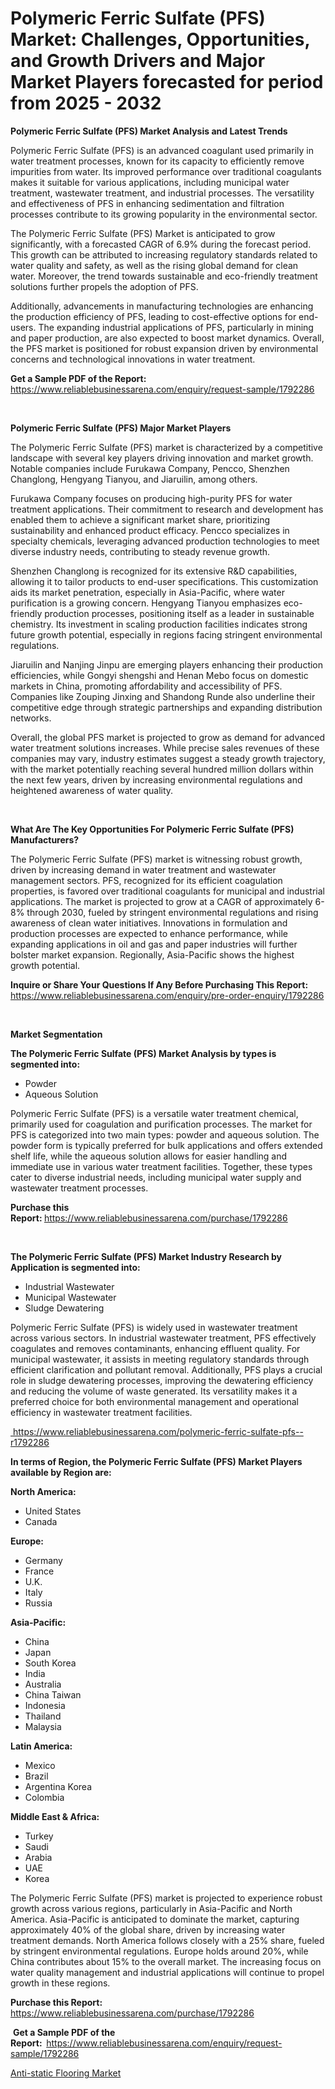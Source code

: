<p><h1>Polymeric Ferric Sulfate (PFS) Market: Challenges, Opportunities, and Growth Drivers and Major Market Players forecasted for period from 2025 - 2032</h1></p><p><strong>Polymeric Ferric Sulfate (PFS) Market Analysis and Latest Trends</strong></p>
<p><p>Polymeric Ferric Sulfate (PFS) is an advanced coagulant used primarily in water treatment processes, known for its capacity to efficiently remove impurities from water. Its improved performance over traditional coagulants makes it suitable for various applications, including municipal water treatment, wastewater treatment, and industrial processes. The versatility and effectiveness of PFS in enhancing sedimentation and filtration processes contribute to its growing popularity in the environmental sector.</p><p>The Polymeric Ferric Sulfate (PFS) Market is anticipated to grow significantly, with a forecasted CAGR of 6.9% during the forecast period. This growth can be attributed to increasing regulatory standards related to water quality and safety, as well as the rising global demand for clean water. Moreover, the trend towards sustainable and eco-friendly treatment solutions further propels the adoption of PFS.</p><p>Additionally, advancements in manufacturing technologies are enhancing the production efficiency of PFS, leading to cost-effective options for end-users. The expanding industrial applications of PFS, particularly in mining and paper production, are also expected to boost market dynamics. Overall, the PFS market is positioned for robust expansion driven by environmental concerns and technological innovations in water treatment.</p></p>
<p><strong>Get a Sample PDF of the Report:&nbsp;</strong> <a href="https://www.reliablebusinessarena.com/enquiry/request-sample/1792286?utm_campaign=2198&utm_medium=2&utm_source=Github&utm_content=ia&utm_term=03042025&utm_id=polymeric-ferric-sulfate-pfs">https://www.reliablebusinessarena.com/enquiry/request-sample/1792286</a></p>
<p>&nbsp;</p>
<p><strong>Polymeric Ferric Sulfate (PFS) Major Market Players</strong></p>
<p><p>The Polymeric Ferric Sulfate (PFS) market is characterized by a competitive landscape with several key players driving innovation and market growth. Notable companies include Furukawa Company, Pencco, Shenzhen Changlong, Hengyang Tianyou, and Jiaruilin, among others.</p><p>Furukawa Company focuses on producing high-purity PFS for water treatment applications. Their commitment to research and development has enabled them to achieve a significant market share, prioritizing sustainability and enhanced product efficacy. Pencco specializes in specialty chemicals, leveraging advanced production technologies to meet diverse industry needs, contributing to steady revenue growth.</p><p>Shenzhen Changlong is recognized for its extensive R&D capabilities, allowing it to tailor products to end-user specifications. This customization aids its market penetration, especially in Asia-Pacific, where water purification is a growing concern. Hengyang Tianyou emphasizes eco-friendly production processes, positioning itself as a leader in sustainable chemistry. Its investment in scaling production facilities indicates strong future growth potential, especially in regions facing stringent environmental regulations.</p><p>Jiaruilin and Nanjing Jinpu are emerging players enhancing their production efficiencies, while Gongyi shengshi and Henan Mebo focus on domestic markets in China, promoting affordability and accessibility of PFS. Companies like Zouping Jinxing and Shandong Runde also underline their competitive edge through strategic partnerships and expanding distribution networks.</p><p>Overall, the global PFS market is projected to grow as demand for advanced water treatment solutions increases. While precise sales revenues of these companies may vary, industry estimates suggest a steady growth trajectory, with the market potentially reaching several hundred million dollars within the next few years, driven by increasing environmental regulations and heightened awareness of water quality.</p></p>
<p>&nbsp;</p>
<p><strong>What Are The Key Opportunities For Polymeric Ferric Sulfate (PFS) Manufacturers?</strong></p>
<p><p>The Polymeric Ferric Sulfate (PFS) market is witnessing robust growth, driven by increasing demand in water treatment and wastewater management sectors. PFS, recognized for its efficient coagulation properties, is favored over traditional coagulants for municipal and industrial applications. The market is projected to grow at a CAGR of approximately 6-8% through 2030, fueled by stringent environmental regulations and rising awareness of clean water initiatives. Innovations in formulation and production processes are expected to enhance performance, while expanding applications in oil and gas and paper industries will further bolster market expansion. Regionally, Asia-Pacific shows the highest growth potential.</p></p>
<p><strong>Inquire or Share Your Questions If Any Before Purchasing This Report:</strong> <a href="https://www.reliablebusinessarena.com/enquiry/pre-order-enquiry/1792286?utm_campaign=2198&utm_medium=2&utm_source=Github&utm_content=ia&utm_term=03042025&utm_id=polymeric-ferric-sulfate-pfs">https://www.reliablebusinessarena.com/enquiry/pre-order-enquiry/1792286</a></p>
<p>&nbsp;</p>
<p><strong>Market Segmentation</strong></p>
<p><strong>The Polymeric Ferric Sulfate (PFS) Market Analysis by types is segmented into:</strong></p>
<p><ul><li>Powder</li><li>Aqueous Solution</li></ul></p>
<p><p>Polymeric Ferric Sulfate (PFS) is a versatile water treatment chemical, primarily used for coagulation and purification processes. The market for PFS is categorized into two main types: powder and aqueous solution. The powder form is typically preferred for bulk applications and offers extended shelf life, while the aqueous solution allows for easier handling and immediate use in various water treatment facilities. Together, these types cater to diverse industrial needs, including municipal water supply and wastewater treatment processes.</p></p>
<p><strong>Purchase this Report:&nbsp;</strong><a href="https://www.reliablebusinessarena.com/purchase/1792286?utm_campaign=2198&utm_medium=2&utm_source=Github&utm_content=ia&utm_term=03042025&utm_id=polymeric-ferric-sulfate-pfs">https://www.reliablebusinessarena.com/purchase/1792286</a></p>
<p>&nbsp;</p>
<p><strong>The Polymeric Ferric Sulfate (PFS) Market Industry Research by Application is segmented into:</strong></p>
<p><ul><li>Industrial Wastewater</li><li>Municipal Wastewater</li><li>Sludge Dewatering</li></ul></p>
<p><p>Polymeric Ferric Sulfate (PFS) is widely used in wastewater treatment across various sectors. In industrial wastewater treatment, PFS effectively coagulates and removes contaminants, enhancing effluent quality. For municipal wastewater, it assists in meeting regulatory standards through efficient clarification and pollutant removal. Additionally, PFS plays a crucial role in sludge dewatering processes, improving the dewatering efficiency and reducing the volume of waste generated. Its versatility makes it a preferred choice for both environmental management and operational efficiency in wastewater treatment facilities.</p></p>
<p><a href="https://www.reliablebusinessarena.com/polymeric-ferric-sulfate-pfs--r1792286?utm_campaign=2198&utm_medium=2&utm_source=Github&utm_content=ia&utm_term=03042025&utm_id=polymeric-ferric-sulfate-pfs">&nbsp;https://www.reliablebusinessarena.com/polymeric-ferric-sulfate-pfs--r1792286</a></p>
<p><strong>In terms of Region, the Polymeric Ferric Sulfate (PFS) Market Players available by Region are:</strong></p>
<p>
    <p> <strong> North America: </strong>
        <ul>
            <li>United States</li>
            <li>Canada</li>
        </ul>
        </p> 
    <p> <strong> Europe: </strong>
        <ul>
            <li>Germany</li>
            <li>France</li>
            <li>U.K.</li>
            <li>Italy</li>
            <li>Russia</li>
        </ul>
        </p> 
    <p> <strong> Asia-Pacific: </strong>
        <ul>
            <li>China</li>
            <li>Japan</li>
            <li>South Korea</li>
            <li>India</li>
            <li>Australia</li>
            <li>China Taiwan</li>
            <li>Indonesia</li>
            <li>Thailand</li>
            <li>Malaysia</li>
        </ul>
        </p> 
    <p> <strong> Latin America: </strong>
        <ul>
            <li>Mexico</li>
            <li>Brazil</li>
            <li>Argentina Korea</li>
            <li>Colombia</li>
        </ul>
        </p> 
    <p> <strong> Middle East & Africa: </strong>
        <ul>
            <li>Turkey</li>
            <li>Saudi</li>
            <li>Arabia</li>
            <li>UAE</li>
            <li>Korea</li>
        </ul>
    </p>
    </p>
<p><p>The Polymeric Ferric Sulfate (PFS) market is projected to experience robust growth across various regions, particularly in Asia-Pacific and North America. Asia-Pacific is anticipated to dominate the market, capturing approximately 40% of the global share, driven by increasing water treatment demands. North America follows closely with a 25% share, fueled by stringent environmental regulations. Europe holds around 20%, while China contributes about 15% to the overall market. The increasing focus on water quality management and industrial applications will continue to propel growth in these regions.</p></p>
<p><strong>Purchase this Report: </strong><a href="https://www.reliablebusinessarena.com/purchase/1792286?utm_campaign=2198&utm_medium=2&utm_source=Github&utm_content=ia&utm_term=03042025&utm_id=polymeric-ferric-sulfate-pfs">https://www.reliablebusinessarena.com/purchase/1792286</a></p>
<p>&nbsp;<strong>Get a Sample PDF of the Report:&nbsp;&nbsp;</strong><a href="https://www.reliablebusinessarena.com/enquiry/request-sample/1792286?utm_campaign=2198&utm_medium=2&utm_source=Github&utm_content=ia&utm_term=03042025&utm_id=polymeric-ferric-sulfate-pfs">https://www.reliablebusinessarena.com/enquiry/request-sample/1792286</a></p>
<p><strong></strong></p>
<p><p><a href="https://github.com/elizabethdagraca/Market-Research-Report-List-5/blob/main/anti-static-flooring-market.md?utm_campaign=2198&utm_medium=2&utm_source=Github&utm_content=ia&utm_term=03042025&utm_id=polymeric-ferric-sulfate-pfs">Anti-static Flooring Market</a></p></p>